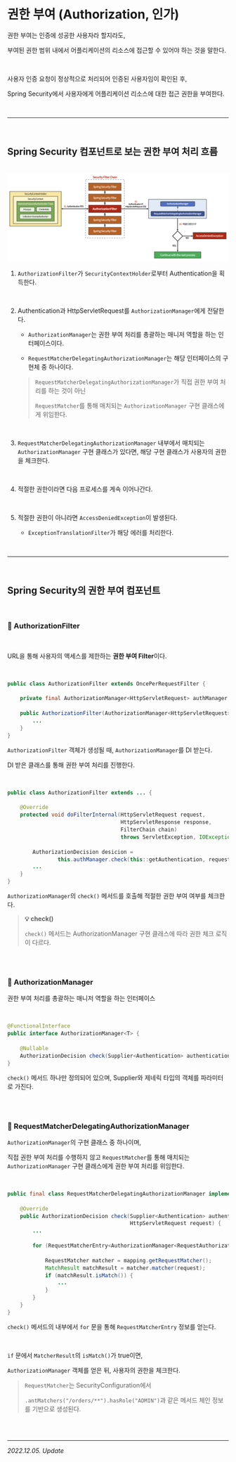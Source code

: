 # 권한 부여 (Authorization, 인가)

권한 부여는 인증에 성공한 사용자라 할지라도,

부여된 권한 범위 내에서 어플리케이션의 리소스에 접근할 수 있어야 하는 것을 말한다.

<br>

사용자 인증 요청이 정상적으로 처리되어 인증된 사용자임이 확인된 후,  

Spring Security에서 사용자에게 어플리케이션 리소스에 대한 접근 권한을 부여한다.

<br>

***

<br>

## Spring Security 컴포넌트로 보는 권한 부여 처리 흐름

<br>

<img src = "../src/Spring_Authorization_Flow.png">

<br>

1. ```AuthorizationFilter```가 ```SecurityContextHolder```로부터 Authentication을 획득한다.

<br>

2. Authentication과 HttpServletRequest를 ```AuthorizationManager```에게 전달한다.

   - ```AuthorizationManager```는 권한 부여 처리를 총괄하는 매니저 역할을 하는 인터페이스이다.  

   - ```RequestMatcherDelegatingAuthorizationManager```는 해당 인터페이스의 구현체 중 하나이다.

    > ```RequestMatcherDelegatingAuthorizationManager```가 직접 권한 부여 처리를 하는 것이 아닌  
    >
    > ```RequestMatcher```를 통해 매치되는 ```AuthorizationManager``` 구현 클래스에게 위임한다.

<br>

3. ```RequestMatcherDelegatingAuthorizationManager``` 내부에서 매치되는 ```AuthorizationManager``` 구현 클래스가 있다면, 해당 구현 클래스가 사용자의 권한을 체크한다.

<br>

4. 적절한 권한이라면 다음 프로세스를 계속 이어나간다.

<br>

5. 적절한 권한이 아니라면 ```AccessDeniedException```이 발생된다.  

   - ```ExceptionTranslationFilter```가 해당 에러를 처리한다.

<br>

***

<br>

## Spring Security의 권한 부여 컴포넌트

<br>

### 🔸 AuthorizationFilter

<br>

URL을 통해 사용자의 액세스를 제한하는 **권한 부여 Filter**이다.

<br>

```java
public class AuthorizationFilter extends OncePerRequestFilter {

    private final AuthorizationManager<HttpServletRequest> authManager;

    public AuthorizationFilter(AuthorizationManager<HttpServletRequest> authManager) {
        ...
    }
}
```

```AuthorizationFilter``` 객체가 생성될 때, ```AuthorizationManager```를 DI 받는다.

DI 받은 클래스를 통해 권한 부여 처리를 진행한다.

<br>

```java
public class AuthorizationFilter extends ... {

    @Override
    protected void doFilterInternal(HttpServletRequest request,
                                    HttpServletResponse response,
                                    FilterChain chain)
                                    throws ServletException, IOException {

        AuthorizationDecision desicion = 
                this.authManager.check(this::getAuthentication, request);
        ...
    }
}
```

```AuthorizationManager```의 ```check()``` 메서드를 호출해 적절한 권한 부여 여부를 체크한다.

> **💡 check()**  
> 
> ```check()``` 메서드는 AuthorizationManager 구현 클래스에 따라 권한 체크 로직이 다르다.

<br><br>

### 🔸 AuthorizationManager

권한 부여 처리를 총괄하는 매니저 역할을 하는 인터페이스

<br>

```java
@FunctionalInterface
public interface AuthorizationManager<T> {

    @Nullable
    AuthorizationDecision check(Supplier<Authentication> authentication, T object);
}
```

```check()``` 메서드 하나만 정의되어 있으며, Supplier와 제네릭 타입의 객체를 파라미터로 가진다.

<br><br>

### 🔸 RequestMatcherDelegatingAuthorizationManager

```AuthorizationManager```의 구현 클래스 중 하나이며,  

직접 권한 부여 처리를 수행하지 않고 ```RequestMatcher```를 통해 매치되는 ```AuthorizationManager``` 구현 클래스에게 권한 부여 처리를 위임한다.

<br>

```java
public final class RequestMatcherDelegatingAuthorizationManager implements AuthorizationManager<HttpServletRequest> {

    @Override
    public AuthorizationDecision check(Supplier<Authentication> authentication,
                                       HttpServletRequest request) {
        ...

        for (RequestMatcherEntry<AuthorizationManager<RequestAuthorizationContext>> mapping : this.mappings) {

            RequestMatcher matcher = mapping.getRequestMatcher();
            MatchResult matchResult = matcher.matcher(request);
			if (matchResult.isMatch()) {
                ...
            }    
        }
    }
}
```

```check()``` 메서드의 내부에서 ```for``` 문을 통해 ```RequestMatcherEntry``` 정보를 얻는다.

<br>

```if``` 문에서 ```MatcherResult```의 ```isMatch()```가 true이면,  

```AuthorizationManager``` 객체를 얻은 뒤, 사용자의 권한을 체크한다.

> ```RequestMatcher```는 SecurityConfiguration에서  
> 
> ```.antMatchers("/orders/**").hasRole("ADMIN")```과 같은 메서드 체인 정보를 기반으로 생성된다.

<br><br>

***

_2022.12.05. Update_